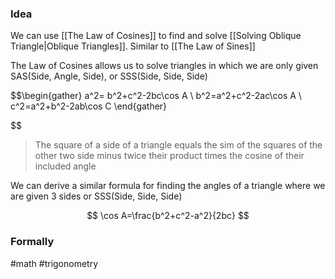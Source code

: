 ### Idea

We can use [[The Law of Cosines]] to find and solve [[Solving Oblique Triangle|Oblique Triangles]]. Similar to [[The Law of Sines]]

The Law of Cosines allows us to solve triangles in which we are only given SAS(Side, Angle, Side), or SSS(Side, Side, Side)


$$\begin{gather}
a^2= b^2+c^2-2bc\cos A \\
b^2=a^2+c^2-2ac\cos A \\
c^2=a^2+b^2-2ab\cos C
\end{gather}

$$
> The square of a side of a triangle equals the sim of the squares of the other two side minus twice their product times the cosine of their included angle

We can derive a similar formula for finding the angles of a triangle where we are given 3 sides or SSS(Side, Side, Side)

$$
\cos A=\frac{b^2+c^2-a^2}{2bc}
$$

### Formally

#math #trigonometry